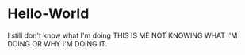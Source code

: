 # Hello-World
I still don't know what I'm doing
THIS IS ME NOT KNOWING WHAT I'M DOING OR WHY I'M DOING IT.
